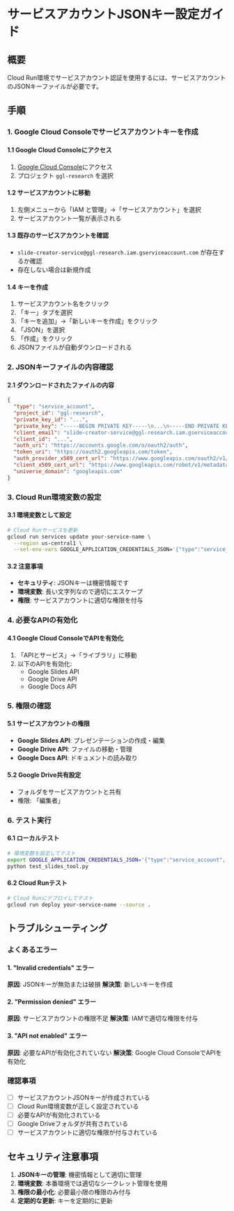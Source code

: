 # サービスアカウントJSONキー設定ガイド

## 概要
Cloud Run環境でサービスアカウント認証を使用するには、サービスアカウントのJSONキーファイルが必要です。

## 手順

### 1. Google Cloud Consoleでサービスアカウントキーを作成

#### 1.1 Google Cloud Consoleにアクセス
1. [Google Cloud Console](https://console.cloud.google.com/)にアクセス
2. プロジェクト `ggl-research` を選択

#### 1.2 サービスアカウントに移動
1. 左側メニューから「IAM と管理」→「サービスアカウント」を選択
2. サービスアカウント一覧が表示される

#### 1.3 既存のサービスアカウントを確認
- `slide-creator-service@ggl-research.iam.gserviceaccount.com` が存在するか確認
- 存在しない場合は新規作成

#### 1.4 キーを作成
1. サービスアカウント名をクリック
2. 「キー」タブを選択
3. 「キーを追加」→「新しいキーを作成」をクリック
4. 「JSON」を選択
5. 「作成」をクリック
6. JSONファイルが自動ダウンロードされる

### 2. JSONキーファイルの内容確認

#### 2.1 ダウンロードされたファイルの内容
```json
{
  "type": "service_account",
  "project_id": "ggl-research",
  "private_key_id": "...",
  "private_key": "-----BEGIN PRIVATE KEY-----\n...\n-----END PRIVATE KEY-----\n",
  "client_email": "slide-creator-service@ggl-research.iam.gserviceaccount.com",
  "client_id": "...",
  "auth_uri": "https://accounts.google.com/o/oauth2/auth",
  "token_uri": "https://oauth2.googleapis.com/token",
  "auth_provider_x509_cert_url": "https://www.googleapis.com/oauth2/v1/certs",
  "client_x509_cert_url": "https://www.googleapis.com/robot/v1/metadata/x509/slide-creator-service%40ggl-research.iam.gserviceaccount.com",
  "universe_domain": "googleapis.com"
}
```

### 3. Cloud Run環境変数の設定

#### 3.1 環境変数として設定
```bash
# Cloud Runサービスを更新
gcloud run services update your-service-name \
  --region us-central1 \
  --set-env-vars GOOGLE_APPLICATION_CREDENTIALS_JSON='{"type":"service_account","project_id":"ggl-research","private_key_id":"...","private_key":"-----BEGIN PRIVATE KEY-----\n...\n-----END PRIVATE KEY-----\n","client_email":"slide-creator-service@ggl-research.iam.gserviceaccount.com","client_id":"...","auth_uri":"https://accounts.google.com/o/oauth2/auth","token_uri":"https://oauth2.googleapis.com/token","auth_provider_x509_cert_url":"https://www.googleapis.com/oauth2/v1/certs","client_x509_cert_url":"https://www.googleapis.com/robot/v1/metadata/x509/slide-creator-service%40ggl-research.iam.gserviceaccount.com","universe_domain":"googleapis.com"}'
```

#### 3.2 注意事項
- **セキュリティ**: JSONキーは機密情報です
- **環境変数**: 長い文字列なので適切にエスケープ
- **権限**: サービスアカウントに適切な権限を付与

### 4. 必要なAPIの有効化

#### 4.1 Google Cloud ConsoleでAPIを有効化
1. 「APIとサービス」→「ライブラリ」に移動
2. 以下のAPIを有効化:
   - Google Slides API
   - Google Drive API
   - Google Docs API

### 5. 権限の確認

#### 5.1 サービスアカウントの権限
- **Google Slides API**: プレゼンテーションの作成・編集
- **Google Drive API**: ファイルの移動・管理
- **Google Docs API**: ドキュメントの読み取り

#### 5.2 Google Drive共有設定
- フォルダをサービスアカウントと共有
- 権限: 「編集者」

### 6. テスト実行

#### 6.1 ローカルテスト
```bash
# 環境変数を設定してテスト
export GOOGLE_APPLICATION_CREDENTIALS_JSON='{"type":"service_account",...}'
python test_slides_tool.py
```

#### 6.2 Cloud Runテスト
```bash
# Cloud Runにデプロイしてテスト
gcloud run deploy your-service-name --source .
```

## トラブルシューティング

### よくあるエラー

#### 1. "Invalid credentials" エラー
**原因**: JSONキーが無効または破損
**解決策**: 新しいキーを作成

#### 2. "Permission denied" エラー
**原因**: サービスアカウントの権限不足
**解決策**: IAMで適切な権限を付与

#### 3. "API not enabled" エラー
**原因**: 必要なAPIが有効化されていない
**解決策**: Google Cloud ConsoleでAPIを有効化

### 確認事項

- [ ] サービスアカウントJSONキーが作成されている
- [ ] Cloud Run環境変数が正しく設定されている
- [ ] 必要なAPIが有効化されている
- [ ] Google Driveフォルダが共有されている
- [ ] サービスアカウントに適切な権限が付与されている

## セキュリティ注意事項

1. **JSONキーの管理**: 機密情報として適切に管理
2. **環境変数**: 本番環境では適切なシークレット管理を使用
3. **権限の最小化**: 必要最小限の権限のみ付与
4. **定期的な更新**: キーを定期的に更新 